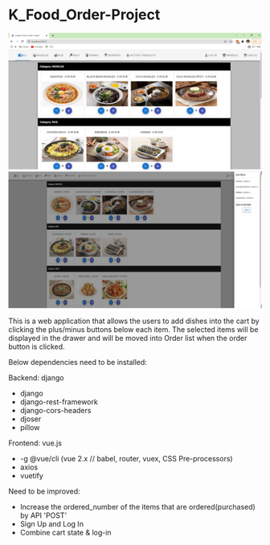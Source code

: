 # K_Food_Order-Project

![alt text](https://github.com/Minho16/K_Food_Order-Project/blob/main/image.jpg?raw=true)
![alt text](https://github.com/Minho16/K_Food_Order-Project/blob/main/image2.jpg?raw=true)

This is a web application that allows the users to add dishes into the cart by clicking the plus/minus buttons below each item.
The selected items will be displayed in the drawer and will be moved into Order list when the order button is clicked. 

Below dependencies need to be installed:

  Backend: django
  - django
  - django-rest-framework
  - django-cors-headers
  - djoser
  - pillow 

  Frontend: vue.js
   - -g @vue/cli (vue 2.x // babel, router, vuex, CSS Pre-processors)
   - axios
   - vuetify

Need to be improved: 
 - Increase the ordered_number of the items that are ordered(purchased) by API 'POST'
 - Sign Up and Log In
 - Combine cart state & log-in 


